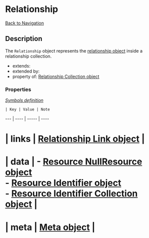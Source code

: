 # Relationship
[Back to Navigation](README.md)

## Description

The `Relationship` object represents the [relationship object](http://jsonapi.org/format/#document-resource-object-relationships) inside a relationship collection.

- extends:
- extended by:
- property of: [Relationship Collection object](objects-relationship-collection.md)

### Properties

_[Symbols definition](objects-introduction.md#symbols)_

    | Key | Value | Note
--- | ---- | ----- | ----
# | links | [Relationship Link object](objects-relationship-link.md) |
# | data | - [Resource NullResource object](objects-resource-nullresource.md)<br />- [Resource Identifier object](objects-resource-identifier.md)<br />- [Resource Identifier Collection object](objects-resource-identifier-collection.md) |
# | meta | [Meta object](objects-meta.md) |
